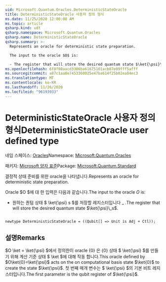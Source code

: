 ```yaml
---
uid: Microsoft.Quantum.Oracles.DeterministicStateOracle
title: DeterministicStateOracle 사용자 정의 형식
ms.date: 11/25/2020 12:00:00 AM
ms.topic: article
qsharp.kind: udt
qsharp.namespace: Microsoft.Quantum.Oracles
qsharp.name: DeterministicStateOracle
qsharp.summary: >-
  Represents an oracle for deterministic state preparation.

  The input to the oracle $O$ is:

  - The register that will store the desired quantum state $\ket{\psi}\_s$.
ms.openlocfilehash: 6f8f80aacd3386ba61675101acb87e09fff5afff
ms.sourcegitcommit: a87c1aa8e7453360025e47ba614f25b02ea84ec3
ms.translationtype: MT
ms.contentlocale: ko-KR
ms.lasthandoff: 11/26/2020
ms.locfileid: "96193933"
---
```

# <a name="deterministicstateoracle-user-defined-type"></a><span data-ttu-id="c39bb-102">DeterministicStateOracle 사용자 정의 형식</span><span class="sxs-lookup"><span data-stu-id="c39bb-102">DeterministicStateOracle user defined type</span></span>

<span data-ttu-id="c39bb-103">네임 스페이스: [Oracles](xref:Microsoft.Quantum.Oracles)</span><span class="sxs-lookup"><span data-stu-id="c39bb-103">Namespace: [Microsoft.Quantum.Oracles](xref:Microsoft.Quantum.Oracles)</span></span>

<span data-ttu-id="c39bb-104">패키지: [Microsoft 양자 표준](https://nuget.org/packages/Microsoft.Quantum.Standard)</span><span class="sxs-lookup"><span data-stu-id="c39bb-104">Package: [Microsoft.Quantum.Standard](https://nuget.org/packages/Microsoft.Quantum.Standard)</span></span>


<span data-ttu-id="c39bb-105">결정적 상태 준비를 위한 oracle을 나타냅니다.</span><span class="sxs-lookup"><span data-stu-id="c39bb-105">Represents an oracle for deterministic state preparation.</span></span>

<span data-ttu-id="c39bb-106">Oracle $O $에 대 한 입력은 다음과 같습니다.</span><span class="sxs-lookup"><span data-stu-id="c39bb-106">The input to the oracle $O$ is:</span></span>

- <span data-ttu-id="c39bb-107">원하는 퀀텀 상태 $ \ket{\psi} s $를 저장할 레지스터입니다 \_ .</span><span class="sxs-lookup"><span data-stu-id="c39bb-107">The register that will store the desired quantum state $\ket{\psi}\_s$.</span></span>

```qsharp

newtype DeterministicStateOracle = ((Qubit[] => Unit is Adj + Ctl));
```



## <a name="remarks"></a><span data-ttu-id="c39bb-108">설명</span><span class="sxs-lookup"><span data-stu-id="c39bb-108">Remarks</span></span>

<span data-ttu-id="c39bb-109">$O \ket = \ket{\psi} $에서 정의한이 oracle {0} 은 {0} 상태 $ \ket{\psi} $를 만들기 위해 계산 기준 상태 $ \ket $에 대해 작동 합니다.</span><span class="sxs-lookup"><span data-stu-id="c39bb-109">This oracle defined by $O\ket{0}=\ket{\psi}$ acts on the on computational basis state $\ket{0}$ to create the state $\ket{\psi}$.</span></span>
<span data-ttu-id="c39bb-110">첫 번째 매개 변수는 $ \ket{\psi} $의 기본 비트 레지스터입니다.</span><span class="sxs-lookup"><span data-stu-id="c39bb-110">The first parameter is the qubit register of $\ket{\psi}$.</span></span>